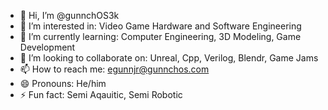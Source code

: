 - 👋 Hi, I’m @gunnchOS3k
- 👀 I’m interested in: Video Game Hardware and Software Engineering
- 🌱 I’m currently learning: Computer Engineering, 3D Modeling, Game Development
- 💞️ I’m looking to collaborate on: Unreal, Cpp, Verilog, Blendr, Game Jams
- 📫 How to reach me: egunnjr@gunnchos.com
- 😄 Pronouns: He/him
- ⚡ Fun fact: Semi Aqauitic, Semi Robotic

<!---
gunnchOS3k/gunnchOS3k is a ✨ special ✨ repository because its `README.md` (this file) appears on your GitHub profile.
You can click the Preview link to take a look at your changes.
--->
